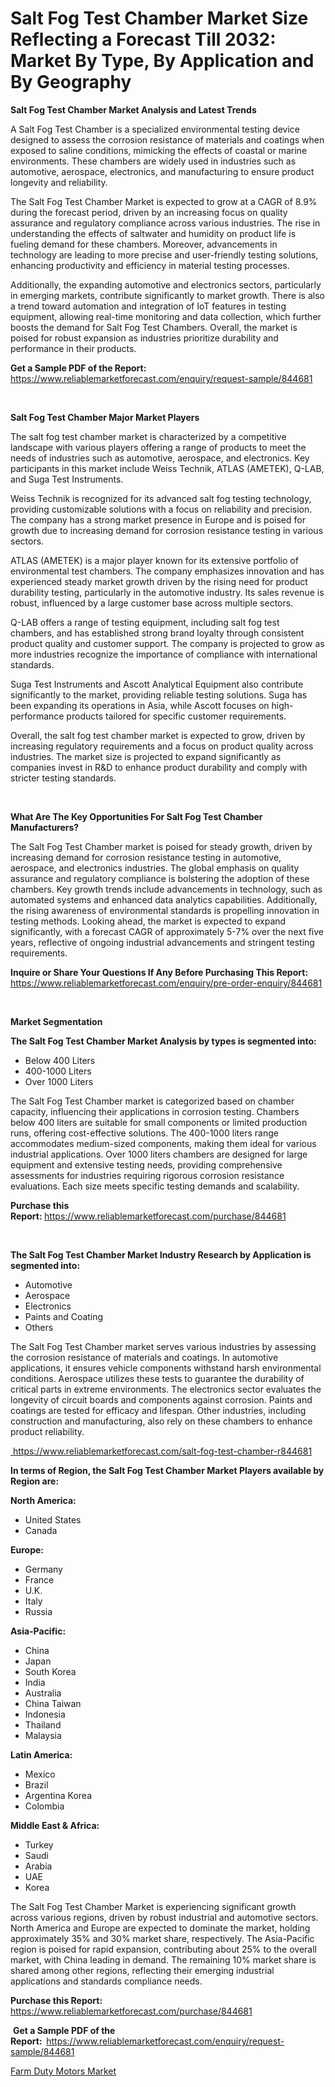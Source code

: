 <p><h1>Salt Fog Test Chamber Market Size Reflecting a Forecast Till 2032: Market By Type, By Application and By Geography</h1></p><p><strong>Salt Fog Test Chamber Market Analysis and Latest Trends</strong></p>
<p><p>A Salt Fog Test Chamber is a specialized environmental testing device designed to assess the corrosion resistance of materials and coatings when exposed to saline conditions, mimicking the effects of coastal or marine environments. These chambers are widely used in industries such as automotive, aerospace, electronics, and manufacturing to ensure product longevity and reliability.</p><p>The Salt Fog Test Chamber Market is expected to grow at a CAGR of 8.9% during the forecast period, driven by an increasing focus on quality assurance and regulatory compliance across various industries. The rise in understanding the effects of saltwater and humidity on product life is fueling demand for these chambers. Moreover, advancements in technology are leading to more precise and user-friendly testing solutions, enhancing productivity and efficiency in material testing processes. </p><p>Additionally, the expanding automotive and electronics sectors, particularly in emerging markets, contribute significantly to market growth. There is also a trend toward automation and integration of IoT features in testing equipment, allowing real-time monitoring and data collection, which further boosts the demand for Salt Fog Test Chambers. Overall, the market is poised for robust expansion as industries prioritize durability and performance in their products.</p></p>
<p><strong>Get a Sample PDF of the Report:&nbsp;</strong> <a href="https://www.reliablemarketforecast.com/enquiry/request-sample/844681?utm_campaign=1840&utm_medium=2&utm_source=Github&utm_content=ia&utm_term=20022025&utm_id=salt-fog-test-chamber">https://www.reliablemarketforecast.com/enquiry/request-sample/844681</a></p>
<p>&nbsp;</p>
<p><strong>Salt Fog Test Chamber Major Market Players</strong></p>
<p><p>The salt fog test chamber market is characterized by a competitive landscape with various players offering a range of products to meet the needs of industries such as automotive, aerospace, and electronics. Key participants in this market include Weiss Technik, ATLAS (AMETEK), Q-LAB, and Suga Test Instruments.</p><p>Weiss Technik is recognized for its advanced salt fog testing technology, providing customizable solutions with a focus on reliability and precision. The company has a strong market presence in Europe and is poised for growth due to increasing demand for corrosion resistance testing in various sectors.</p><p>ATLAS (AMETEK) is a major player known for its extensive portfolio of environmental test chambers. The company emphasizes innovation and has experienced steady market growth driven by the rising need for product durability testing, particularly in the automotive industry. Its sales revenue is robust, influenced by a large customer base across multiple sectors.</p><p>Q-LAB offers a range of testing equipment, including salt fog test chambers, and has established strong brand loyalty through consistent product quality and customer support. The company is projected to grow as more industries recognize the importance of compliance with international standards.</p><p>Suga Test Instruments and Ascott Analytical Equipment also contribute significantly to the market, providing reliable testing solutions. Suga has been expanding its operations in Asia, while Ascott focuses on high-performance products tailored for specific customer requirements.</p><p>Overall, the salt fog test chamber market is expected to grow, driven by increasing regulatory requirements and a focus on product quality across industries. The market size is projected to expand significantly as companies invest in R&D to enhance product durability and comply with stricter testing standards.</p></p>
<p>&nbsp;</p>
<p><strong>What Are The Key Opportunities For Salt Fog Test Chamber Manufacturers?</strong></p>
<p><p>The Salt Fog Test Chamber market is poised for steady growth, driven by increasing demand for corrosion resistance testing in automotive, aerospace, and electronics industries. The global emphasis on quality assurance and regulatory compliance is bolstering the adoption of these chambers. Key growth trends include advancements in technology, such as automated systems and enhanced data analytics capabilities. Additionally, the rising awareness of environmental standards is propelling innovation in testing methods. Looking ahead, the market is expected to expand significantly, with a forecast CAGR of approximately 5-7% over the next five years, reflective of ongoing industrial advancements and stringent testing requirements.</p></p>
<p><strong>Inquire or Share Your Questions If Any Before Purchasing This Report:</strong> <a href="https://www.reliablemarketforecast.com/enquiry/pre-order-enquiry/844681?utm_campaign=1840&utm_medium=2&utm_source=Github&utm_content=ia&utm_term=20022025&utm_id=salt-fog-test-chamber">https://www.reliablemarketforecast.com/enquiry/pre-order-enquiry/844681</a></p>
<p>&nbsp;</p>
<p><strong>Market Segmentation</strong></p>
<p><strong>The Salt Fog Test Chamber Market Analysis by types is segmented into:</strong></p>
<p><ul><li>Below 400 Liters</li><li>400-1000 Liters</li><li>Over 1000 Liters</li></ul></p>
<p><p>The Salt Fog Test Chamber market is categorized based on chamber capacity, influencing their applications in corrosion testing. Chambers below 400 liters are suitable for small components or limited production runs, offering cost-effective solutions. The 400-1000 liters range accommodates medium-sized components, making them ideal for various industrial applications. Over 1000 liters chambers are designed for large equipment and extensive testing needs, providing comprehensive assessments for industries requiring rigorous corrosion resistance evaluations. Each size meets specific testing demands and scalability.</p></p>
<p><strong>Purchase this Report:&nbsp;</strong><a href="https://www.reliablemarketforecast.com/purchase/844681?utm_campaign=1840&utm_medium=2&utm_source=Github&utm_content=ia&utm_term=20022025&utm_id=salt-fog-test-chamber">https://www.reliablemarketforecast.com/purchase/844681</a></p>
<p>&nbsp;</p>
<p><strong>The Salt Fog Test Chamber Market Industry Research by Application is segmented into:</strong></p>
<p><ul><li>Automotive</li><li>Aerospace</li><li>Electronics</li><li>Paints and Coating</li><li>Others</li></ul></p>
<p><p>The Salt Fog Test Chamber market serves various industries by assessing the corrosion resistance of materials and coatings. In automotive applications, it ensures vehicle components withstand harsh environmental conditions. Aerospace utilizes these tests to guarantee the durability of critical parts in extreme environments. The electronics sector evaluates the longevity of circuit boards and components against corrosion. Paints and coatings are tested for efficacy and lifespan. Other industries, including construction and manufacturing, also rely on these chambers to enhance product reliability.</p></p>
<p><a href="https://www.reliablemarketforecast.com/salt-fog-test-chamber-r844681?utm_campaign=1840&utm_medium=2&utm_source=Github&utm_content=ia&utm_term=20022025&utm_id=salt-fog-test-chamber">&nbsp;https://www.reliablemarketforecast.com/salt-fog-test-chamber-r844681</a></p>
<p><strong>In terms of Region, the Salt Fog Test Chamber Market Players available by Region are:</strong></p>
<p>
    <p> <strong> North America: </strong>
        <ul>
            <li>United States</li>
            <li>Canada</li>
        </ul>
        </p> 
    <p> <strong> Europe: </strong>
        <ul>
            <li>Germany</li>
            <li>France</li>
            <li>U.K.</li>
            <li>Italy</li>
            <li>Russia</li>
        </ul>
        </p> 
    <p> <strong> Asia-Pacific: </strong>
        <ul>
            <li>China</li>
            <li>Japan</li>
            <li>South Korea</li>
            <li>India</li>
            <li>Australia</li>
            <li>China Taiwan</li>
            <li>Indonesia</li>
            <li>Thailand</li>
            <li>Malaysia</li>
        </ul>
        </p> 
    <p> <strong> Latin America: </strong>
        <ul>
            <li>Mexico</li>
            <li>Brazil</li>
            <li>Argentina Korea</li>
            <li>Colombia</li>
        </ul>
        </p> 
    <p> <strong> Middle East & Africa: </strong>
        <ul>
            <li>Turkey</li>
            <li>Saudi</li>
            <li>Arabia</li>
            <li>UAE</li>
            <li>Korea</li>
        </ul>
    </p>
    </p>
<p><p>The Salt Fog Test Chamber Market is experiencing significant growth across various regions, driven by robust industrial and automotive sectors. North America and Europe are expected to dominate the market, holding approximately 35% and 30% market share, respectively. The Asia-Pacific region is poised for rapid expansion, contributing about 25% to the overall market, with China leading in demand. The remaining 10% market share is shared among other regions, reflecting their emerging industrial applications and standards compliance needs.</p></p>
<p><strong>Purchase this Report: </strong><a href="https://www.reliablemarketforecast.com/purchase/844681?utm_campaign=1840&utm_medium=2&utm_source=Github&utm_content=ia&utm_term=20022025&utm_id=salt-fog-test-chamber">https://www.reliablemarketforecast.com/purchase/844681</a></p>
<p>&nbsp;<strong>Get a Sample PDF of the Report:&nbsp;&nbsp;</strong><a href="https://www.reliablemarketforecast.com/enquiry/request-sample/844681?utm_campaign=1840&utm_medium=2&utm_source=Github&utm_content=ia&utm_term=20022025&utm_id=salt-fog-test-chamber">https://www.reliablemarketforecast.com/enquiry/request-sample/844681</a></p>
<p><strong></strong></p>
<p><p><a href="https://github.com/vimar16th/Market-Research-Report-List-7/blob/main/farm-duty-motors-market.md?utm_campaign=1840&utm_medium=2&utm_source=Github&utm_content=ia&utm_term=20022025&utm_id=salt-fog-test-chamber">Farm Duty Motors Market</a></p></p>